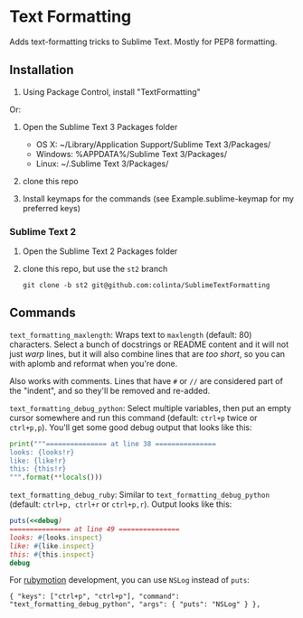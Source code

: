 Text Formatting
===============

Adds text-formatting tricks to Sublime Text.  Mostly for PEP8 formatting.

Installation
------------

1. Using Package Control, install "TextFormatting"

Or:

1. Open the Sublime Text 3 Packages folder

    - OS X: ~/Library/Application Support/Sublime Text 3/Packages/
    - Windows: %APPDATA%/Sublime Text 3/Packages/
    - Linux: ~/.Sublime Text 3/Packages/

2. clone this repo
3. Install keymaps for the commands (see Example.sublime-keymap for my preferred keys)

### Sublime Text 2

1. Open the Sublime Text 2 Packages folder
2. clone this repo, but use the `st2` branch

       git clone -b st2 git@github.com:colinta/SublimeTextFormatting

Commands
--------

`text_formatting_maxlength`: Wraps text to `maxlength` (default: 80) characters.
Select a bunch of docstrings or README content and it will not just *warp* lines,
but it will also combine lines that are *too short*, so you can with aplomb
and reformat when you're done.

Also works with comments.  Lines that have `#` or `//` are considered part of the
"indent", and so they'll be removed and re-added.

`text_formatting_debug_python`: Select multiple variables, then put an empty
cursor somewhere and run this command (default: `ctrl+p` twice or `ctrl+p,p`).  You'll get
some good debug output that looks like this:

```python
print("""=============== at line 38 ===============
looks: {looks!r}
like: {like!r}
this: {this!r}
""".format(**locals()))
```

`text_formatting_debug_ruby`: Similar to `text_formatting_debug_python`
(default: `ctrl+p, ctrl+r` or `ctrl+p,r`).  Output looks like this:

```ruby
puts(<<debug)
=============== at line 49 ===============
looks: #{looks.inspect}
like: #{like.inspect}
this: #{this.inspect}
debug
```

For [rubymotion][] development, you can use `NSLog` instead of `puts`:

    { "keys": ["ctrl+p", "ctrl+p"], "command": "text_formatting_debug_python", "args": { "puts": "NSLog" } },

[rubymotion]: http://rubymotion.com/
